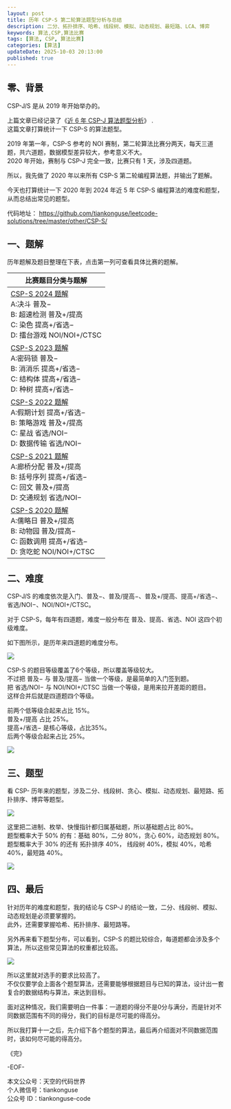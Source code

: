 ```yaml
---
layout: post
title: 历年 CSP-S 第二轮算法题型分析与总结
description: 二分、拓扑排序、哈希、线段树、模拟、动态规划、最短路、LCA、博弈            
keywords: 算法,CSP,算法比赛
tags: [算法, CSP, 算法比赛]
categories: [算法]
updateDate: 2025-10-03 20:13:00
published: true
---
```




## 零、背景


CSP-J/S 是从 2019 年开始举办的。  


上篇文章已经记录了《[近 6 年 CSP-J 算法题型分析](https://mp.weixin.qq.com/s/MkE5yfMLioAxGtiFKz1-cg)》 .  
这篇文章打算统计一下 CSP-S 的算法题型。  


2019 年第一年，CSP-S 参考的 NOI 赛制，第二轮算法比赛分两天，每天三道题，共六道题，数据模型差异较大，参考意义不大。  
2020 年开始，赛制与 CSP-J 完全一致，比赛只有 1 天，涉及四道题。  


所以，我先做了 2020 年以来所有 CSP-S 第二轮编程算法题，并输出了题解。  


今天也打算统计一下 2020 年到 2024 年近 5 年 CSP-S 编程算法的难度和题型，从而总结出常见的题型。  



代码地址： https://github.com/tiankonguse/leetcode-solutions/tree/master/other/CSP-S/  


## 一、题解  


历年题解及题目整理在下表，点击第一列可查看具体比赛的题解。    



| 比赛题目分类与题解 |
| --- |
| [CSP-S 2024 题解](https://mp.weixin.qq.com/s/MVvztSH8LW13eP5lc7cHjg) <br> A:决斗 普及−           <br> B: 超速检测 普及+/提高 <br> C: 染色 提高+/省选−        <br> D: 擂台游戏 NOI/NOI+/CTSC |
| [CSP-S 2023 题解](https://mp.weixin.qq.com/s/BEsjZsgI-RhVGbWyeVgHUw) <br> A:密码锁 普及−         <br> B: 消消乐 提高+/省选−  <br> C: 结构体 提高+/省选−       <br> D: 种树 提高+/省选− |
| [CSP-S 2022 题解](https://mp.weixin.qq.com/s/2_6rHQGCn6DUijg9Bevnyw) <br> A:假期计划 提高+/省选−  <br> B: 策略游戏 普及+/提高  <br> C: 星战 省选/NOI−         <br> D: 数据传输 省选/NOI−	 |
| [CSP-S 2021 题解](https://mp.weixin.qq.com/s/QSQL6h3nASiXCnZ4Vzerug) <br> A:廊桥分配 普及+/提高	  <br> B: 括号序列 提高+/省选− <br> C: 回文 普及+/提高         <br> D: 交通规划 省选/NOI−	 |
| [CSP-S 2020 题解](https://mp.weixin.qq.com/s/lGtxCI5XBUd-swxgU-Bc9g) <br> A:儒略日 普及+/提高	    <br> B: 动物园 普及/提高−   <br> C: 函数调用 提高+/省选−     <br> D: 贪吃蛇 NOI/NOI+/CTSC	 |



## 二、难度  


CSP-J/S 的难度依次是入门、普及−、普及/提高−、普及+/提高、提高+/省选−、省选/NOI−、NOI/NOI+/CTSC。  


对于 CSP-S，每年有四道题，难度一般分布在 普及、提高、省选、NOI 这四个初级难度。  


如下图所示，是历年来四道题的难度分布。  


![](https://res2025.tiankonguse.com/images/2025/10/03/001.png)  



CSP-S 的题目等级覆盖了6个等级，所以覆盖等级较大。  
不过把 普及− 与 普及/提高− 当做一个等级，是最简单的入门签到题。  
把 省选/NOI− 与 NOI/NOI+/CTSC 当做一个等级，是用来拉开差距的题目。  
这样合并后就是四道题四个等级。  


前两个低等级合起来占比 15%。  
普及+/提高 占比 25%。  
提高+/省选− 是核心等级，占比35%。  
后两个等级合起来占比 25%。   


![](https://res2025.tiankonguse.com/images/2025/10/03/002.png)  



## 三、题型  


看 CSP- 历年来的题型，涉及二分、线段树、贪心、模拟、动态规划、最短路、拓扑排序、博弈等题型。  



![](https://res2025.tiankonguse.com/images/2025/10/03/003.png)  



这里把二进制、枚举、快慢指针都归属基础题，所以基础题占比 80%。  
题型概率大于 50% 的有：基础 80%，二分 80%，贪心 60%，动态规划 80%。  
题型概率大于 30% 的还有 拓扑排序 40%， 线段树 40%，模拟 40%，哈希 40%，最短路 40%。  



![](https://res2025.tiankonguse.com/images/2025/10/03/004.png)  



## 四、最后  



针对历年的难度和题型，我的结论与 CSP-J 的结论一致，二分、线段树、模拟、动态规划是必须要掌握的。  
此外，还需要掌握哈希、拓扑排序、最短路等。  


另外再来看下题型分布，可以看到，CSP-S 的题比较综合，每道题都会涉及多个算法，所以这些常见算法的权重都比较高。  



![](https://res2025.tiankonguse.com/images/2025/10/03/003.png)  



所以这里就对选手的要求比较高了。  
不仅仅要学会上面各个题型算法，还需要能够根据题目与已知的算法，设计出一套复合的数据结构与算法，来达到目标。  


面对这种情况，我们需要明白一件事：一道题的得分不是0分与满分，而是针对不同数据范围有不同的得分，我们的目标是尽可能的得高分。  


所以我打算十一之后，先介绍下各个题型的算法，最后再介绍面对不同数据范围时，该如何尽可能的得高分。  



《完》  


-EOF-  


本文公众号：天空的代码世界  
个人微信号：tiankonguse  
公众号 ID：tiankonguse-code  
